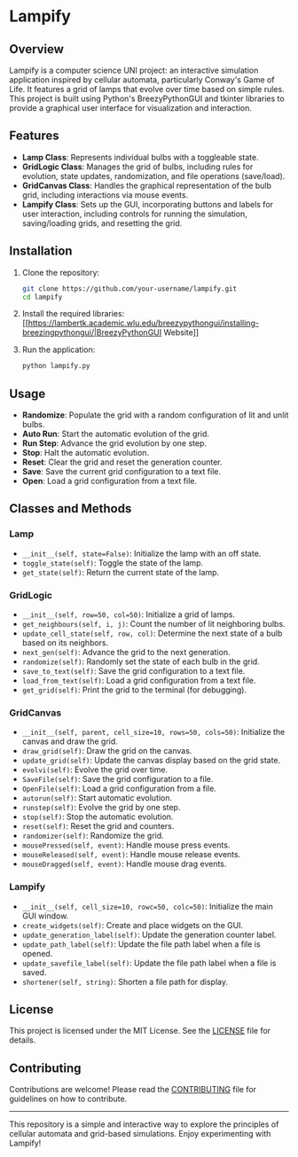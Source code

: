 # Lampify

## Overview

Lampify is a computer science UNI project: an interactive simulation application inspired by cellular automata, particularly Conway's Game of Life. It features a grid of lamps that evolve over time based on simple rules. This project is built using Python's BreezyPythonGUI and tkinter libraries to provide a graphical user interface for visualization and interaction.

## Features

- **Lamp Class**: Represents individual bulbs with a toggleable state.
- **GridLogic Class**: Manages the grid of bulbs, including rules for evolution, state updates, randomization, and file operations (save/load).
- **GridCanvas Class**: Handles the graphical representation of the bulb grid, including interactions via mouse events.
- **Lampify Class**: Sets up the GUI, incorporating buttons and labels for user interaction, including controls for running the simulation, saving/loading grids, and resetting the grid.

## Installation

1. Clone the repository:
    ```bash
    git clone https://github.com/your-username/lampify.git
    cd lampify
    ```

2. Install the required libraries:
[[https://lambertk.academic.wlu.edu/breezypythongui/installing-breezingpythongui/|BreezyPythonGUI Website]]

3. Run the application:
    ```bash
    python lampify.py
    ```

## Usage

- **Randomize**: Populate the grid with a random configuration of lit and unlit bulbs.
- **Auto Run**: Start the automatic evolution of the grid.
- **Run Step**: Advance the grid evolution by one step.
- **Stop**: Halt the automatic evolution.
- **Reset**: Clear the grid and reset the generation counter.
- **Save**: Save the current grid configuration to a text file.
- **Open**: Load a grid configuration from a text file.

## Classes and Methods

### Lamp

- `__init__(self, state=False)`: Initialize the lamp with an off state.
- `toggle_state(self)`: Toggle the state of the lamp.
- `get_state(self)`: Return the current state of the lamp.

### GridLogic

- `__init__(self, row=50, col=50)`: Initialize a grid of lamps.
- `get_neighbours(self, i, j)`: Count the number of lit neighboring bulbs.
- `update_cell_state(self, row, col)`: Determine the next state of a bulb based on its neighbors.
- `next_gen(self)`: Advance the grid to the next generation.
- `randomize(self)`: Randomly set the state of each bulb in the grid.
- `save_to_text(self)`: Save the grid configuration to a text file.
- `load_from_text(self)`: Load a grid configuration from a text file.
- `get_grid(self)`: Print the grid to the terminal (for debugging).

### GridCanvas

- `__init__(self, parent, cell_size=10, rows=50, cols=50)`: Initialize the canvas and draw the grid.
- `draw_grid(self)`: Draw the grid on the canvas.
- `update_grid(self)`: Update the canvas display based on the grid state.
- `evolvi(self)`: Evolve the grid over time.
- `SaveFile(self)`: Save the grid configuration to a file.
- `OpenFile(self)`: Load a grid configuration from a file.
- `autorun(self)`: Start automatic evolution.
- `runstep(self)`: Evolve the grid by one step.
- `stop(self)`: Stop the automatic evolution.
- `reset(self)`: Reset the grid and counters.
- `randomizer(self)`: Randomize the grid.
- `mousePressed(self, event)`: Handle mouse press events.
- `mouseReleased(self, event)`: Handle mouse release events.
- `mouseDragged(self, event)`: Handle mouse drag events.

### Lampify

- `__init__(self, cell_size=10, rowc=50, colc=50)`: Initialize the main GUI window.
- `create_widgets(self)`: Create and place widgets on the GUI.
- `update_generation_label(self)`: Update the generation counter label.
- `update_path_label(self)`: Update the file path label when a file is opened.
- `update_savefile_label(self)`: Update the file path label when a file is saved.
- `shortener(self, string)`: Shorten a file path for display.

## License

This project is licensed under the MIT License. See the [LICENSE](LICENSE) file for details.

## Contributing

Contributions are welcome! Please read the [CONTRIBUTING](CONTRIBUTING.md) file for guidelines on how to contribute.

---

This repository is a simple and interactive way to explore the principles of cellular automata and grid-based simulations. Enjoy experimenting with Lampify!
